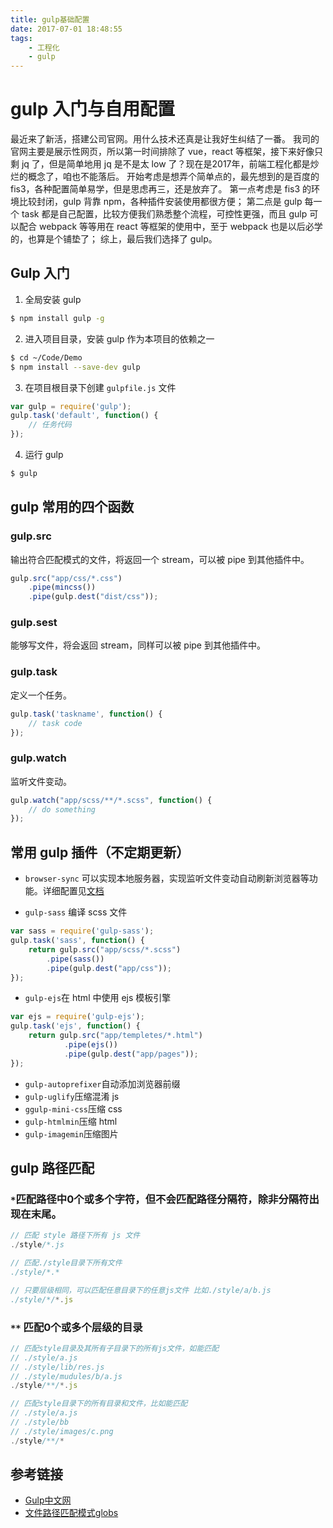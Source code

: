 ```yaml
---
title: gulp基础配置
date: 2017-07-01 18:48:55
tags:
    - 工程化
    - gulp
---
```

# gulp 入门与自用配置
最近来了新活，搭建公司官网。用什么技术还真是让我好生纠结了一番。
我司的官网主要是展示性网页，所以第一时间排除了 vue，react 等框架，接下来好像只剩 jq 了，但是简单地用 jq 是不是太 low 了？现在是2017年，前端工程化都是炒烂的概念了，咱也不能落后。
开始考虑是想弄个简单点的，最先想到的是百度的 fis3，各种配置简单易学，但是思虑再三，还是放弃了。
第一点考虑是 fis3 的环境比较封闭，gulp 背靠 npm，各种插件安装使用都很方便；
第二点是 gulp 每一个 task 都是自己配置，比较方便我们熟悉整个流程，可控性更强，而且 gulp 可以配合 webpack 等等用在 react 等框架的使用中，至于 webpack 也是以后必学的，也算是个铺垫了；
综上，最后我们选择了 gulp。
<!--more-->
## Gulp 入门
1. 全局安装 gulp
```bash
$ npm install gulp -g
```
2. 进入项目目录，安装 gulp 作为本项目的依赖之一
```bash
$ cd ~/Code/Demo
$ npm install --save-dev gulp
```

3. 在项目根目录下创建 `gulpfile.js` 文件
```javascript
var gulp = require('gulp');
gulp.task('default', function() {
    // 任务代码
});
```

4. 运行 gulp
```bash
$ gulp
```

## gulp 常用的四个函数
### gulp.src
输出符合匹配模式的文件，将返回一个 stream，可以被 pipe 到其他插件中。
```javascript
gulp.src("app/css/*.css")
    .pipe(mincss())
    .pipe(gulp.dest("dist/css"));
```
### gulp.sest
能够写文件，将会返回 stream，同样可以被 pipe 到其他插件中。
### gulp.task
定义一个任务。
```javascript
gulp.task('taskname', function() {
    // task code
});
```
### gulp.watch
监听文件变动。
```javascript
gulp.watch("app/scss/**/*.scss", function() {
    // do something
});
```

## 常用 gulp 插件（不定期更新）
- `browser-sync`
可以实现本地服务器，实现监听文件变动自动刷新浏览器等功能。详细配置见[文档](http://www.browsersync.cn/)

- `gulp-sass` 编译 scss 文件
```javascript
var sass = require('gulp-sass');
gulp.task('sass', function() {
    return gulp.src("app/scss/*.scss")
        .pipe(sass())
        .pipe(gulp.dest("app/css"));
});
```

- `gulp-ejs`在 html 中使用 ejs 模板引擎
```javascript
var ejs = require('gulp-ejs');
gulp.task('ejs', function() {
    return gulp.src("app/templetes/*.html")
            .pipe(ejs())
            .pipe(gulp.dest("app/pages"));
});
```

- `gulp-autoprefixer`自动添加浏览器前缀
- `gulp-uglify`压缩混淆 js
- `ggulp-mini-css`压缩 css
- `gulp-htmlmin`压缩 html
- `gulp-imagemin`压缩图片

## gulp 路径匹配

### `*`匹配路径中0个或多个字符，但不会匹配路径分隔符，除非分隔符出现在末尾。
```javascript
// 匹配 style 路径下所有 js 文件
./style/*.js

// 匹配./style目录下所有文件
./style/*.*

// 只要层级相同，可以匹配任意目录下的任意js文件 比如./style/a/b.js
./style/*/*.js
```

### `**` 匹配0个或多个层级的目录
```javascript
// 匹配style目录及其所有子目录下的所有js文件，如能匹配
// ./style/a.js
// ./style/lib/res.js
// ./style/mudules/b/a.js
./style/**/*.js

// 匹配style目录下的所有目录和文件，比如能匹配
// ./style/a.js
// ./style/bb
// ./style/images/c.png
./style/**/*
```

## 参考链接
- [Gulp中文网](http://www.gulpjs.com.cn/docs/api/)
- [文件路径匹配模式globs](http://yangbo5207.github.io/gulp/2016/08/10/new.html)